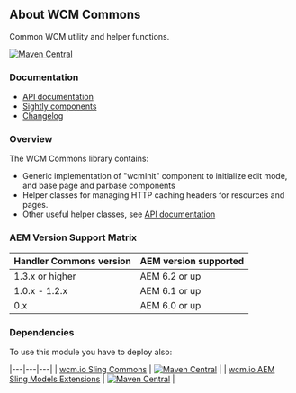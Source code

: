 ## About WCM Commons

Common WCM utility and helper functions.

[![Maven Central](https://maven-badges.herokuapp.com/maven-central/io.wcm/io.wcm.wcm.commons/badge.svg)](https://maven-badges.herokuapp.com/maven-central/io.wcm/io.wcm.wcm.commons)


### Documentation

* [API documentation][apidocs]
* [Sightly components][components]
* [Changelog][changelog]


### Overview

The WCM Commons library contains:

* Generic implementation of "wcmInit" component to initialize edit mode, and base page and parbase components
* Helper classes for managing HTTP caching headers for resources and pages.
* Other useful helper classes, see [API documentation][apidocs]


### AEM Version Support Matrix

|Handler Commons version |AEM version supported
|------------------------|----------------------
|1.3.x or higher         |AEM 6.2 or up
|1.0.x - 1.2.x           |AEM 6.1 or up
|0.x                     |AEM 6.0 or up


### Dependencies

To use this module you have to deploy also:

|---|---|---|
| [wcm.io Sling Commons](https://maven-badges.herokuapp.com/maven-central/io.wcm/io.wcm.sling.commons) | [![Maven Central](https://maven-badges.herokuapp.com/maven-central/io.wcm/io.wcm.sling.commons/badge.svg)](https://maven-badges.herokuapp.com/maven-central/io.wcm/io.wcm.sling.commons) |
| [wcm.io AEM Sling Models Extensions](https://maven-badges.herokuapp.com/maven-central/io.wcm/io.wcm.sling.models) | [![Maven Central](https://maven-badges.herokuapp.com/maven-central/io.wcm/io.wcm.sling.models/badge.svg)](https://maven-badges.herokuapp.com/maven-central/io.wcm/io.wcm.sling.models) |



[apidocs]: apidocs/
[components]: components.html
[changelog]: changes-report.html
